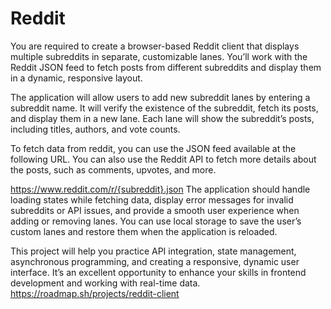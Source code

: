 # Reddit
You are required to create a browser-based Reddit client that displays multiple subreddits in separate, customizable lanes. You’ll work with the Reddit JSON feed to fetch posts from different subreddits and display them in a dynamic, responsive layout.

The application will allow users to add new subreddit lanes by entering a subreddit name. It will verify the existence of the subreddit, fetch its posts, and display them in a new lane. Each lane will show the subreddit’s posts, including titles, authors, and vote counts.

To fetch data from reddit, you can use the JSON feed available at the following URL. You can also use the Reddit API to fetch more details about the posts, such as comments, upvotes, and more.

https://www.reddit.com/r/{subreddit}.json
The application should handle loading states while fetching data, display error messages for invalid subreddits or API issues, and provide a smooth user experience when adding or removing lanes. You can use local storage to save the user’s custom lanes and restore them when the application is reloaded.

This project will help you practice API integration, state management, asynchronous programming, and creating a responsive, dynamic user interface. It’s an excellent opportunity to enhance your skills in frontend development and working with real-time data.
https://roadmap.sh/projects/reddit-client
